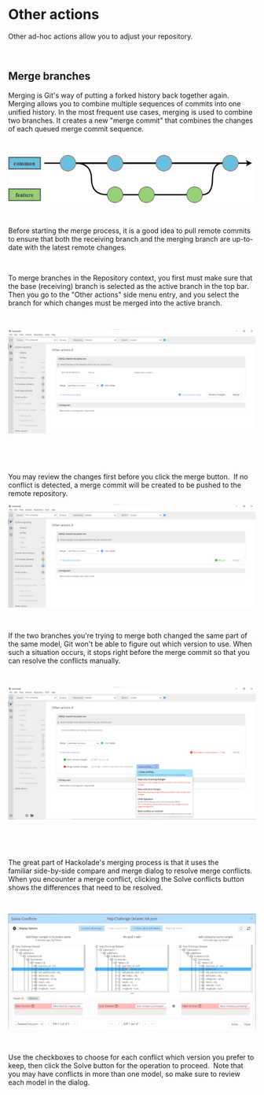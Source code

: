 # Other actions

Other ad-hoc actions allow you to adjust your repository.

&nbsp;

## Merge branches

Merging is Git's way of putting a forked history back together again.&nbsp; Merging allows you to combine multiple sequences of commits into one unified history. In the most frequent use cases, merging is used to combine two branches. It creates a new "merge commit" that combines the changes of each queued merge commit sequence.

&nbsp;

![Workgroup merge branch flow](<lib/git-merge-branch.png>)

&nbsp;

Before starting the merge process, it is a good idea to pull remote commits to ensure that both the receiving branch and the merging branch are up-to-date with the latest remote changes.

&nbsp;

To merge branches in the Repository context, you first must make sure that the base (receiving) branch is selected as the active branch in the top bar.&nbsp; Then you go to the "Other actions" side menu entry, and you select the branch for which changes must be merged into the active branch.

&nbsp;

![Workgroup merge branch screen](<lib/Workgroup%20merge%20branch%20screen.png>)

&nbsp;

&nbsp;

You may review the changes first before you click the merge button.&nbsp; If no conflict is detected, a merge commit will be created to be pushed to the remote repository.

![Workgroup merge branch success](<lib/Workgroup%20merge%20branch%20success.png>)

&nbsp;

If the two branches you're trying to merge both changed the same part of the same model, Git won't be able to figure out which version to use. When such a situation occurs, it stops right before the merge commit so that you can resolve the conflicts manually. &nbsp;

&nbsp;

![Workgroup merge branch conflict](<lib/Workgroup%20merge%20branch%20conflict.png>)

&nbsp;

&nbsp;

The great part of Hackolade's merging process is that it uses the familiar side-by-side compare and merge dialog to resolve merge conflicts. When you encounter a merge conflict, clicking the Solve conflicts button shows the differences that need to be resolved.

&nbsp;

![Workgroup merge branch solve conflict](<lib/Workgroup%20merge%20branch%20solve%20conflict.png>)

&nbsp;

Use the checkboxes to choose for each conflict which version you prefer to keep, then click the Solve button for the operation to proceed.&nbsp; Note that you may have conflicts in more than one model, so make sure to review each model in the dialog.

